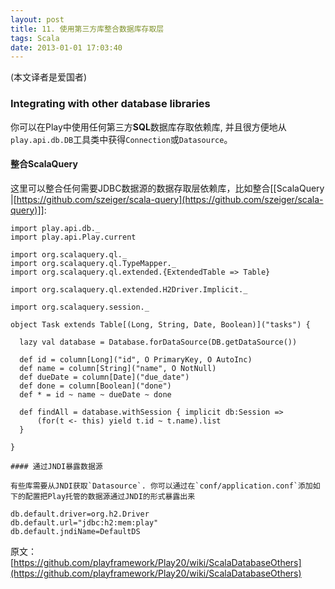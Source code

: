 ```yaml
---
layout: post
title: 11. 使用第三方库整合数据库存取层
tags: Scala
date: 2013-01-01 17:03:40
---
```


(本文译者是爱国者)

### Integrating with other database libraries

你可以在Play中使用任何第三方**SQL**数据库存取依赖库, 并且很方便地从`play.api.db.DB`工具类中获得`Connection`或`Datasource`。

#### 整合ScalaQuery

这里可以整合任何需要JDBC数据源的数据存取层依赖库，比如整合[[ScalaQuery |[https://github.com/szeiger/scala-query](https://github.com/szeiger/scala-query)]]:

    import play.api.db._
    import play.api.Play.current

    import org.scalaquery.ql._
    import org.scalaquery.ql.TypeMapper._
    import org.scalaquery.ql.extended.{ExtendedTable => Table}

    import org.scalaquery.ql.extended.H2Driver.Implicit._ 

    import org.scalaquery.session._

    object Task extends Table[(Long, String, Date, Boolean)]("tasks") {

      lazy val database = Database.forDataSource(DB.getDataSource())

      def id = column[Long]("id", O PrimaryKey, O AutoInc)
      def name = column[String]("name", O NotNull)
      def dueDate = column[Date]("due_date")
      def done = column[Boolean]("done")
      def * = id ~ name ~ dueDate ~ done

      def findAll = database.withSession { implicit db:Session =>
          (for(t <- this) yield t.id ~ t.name).list
      }

    }

    #### 通过JNDI暴露数据源

    有些库需要从JNDI获取`Datasource`. 你可以通过在`conf/application.conf`添加如下的配置把Play托管的数据源通过JNDI的形式暴露出来

    db.default.driver=org.h2.Driver
    db.default.url="jdbc:h2:mem:play"
    db.default.jndiName=DefaultDS

原文：[https://github.com/playframework/Play20/wiki/ScalaDatabaseOthers](https://github.com/playframework/Play20/wiki/ScalaDatabaseOthers)
